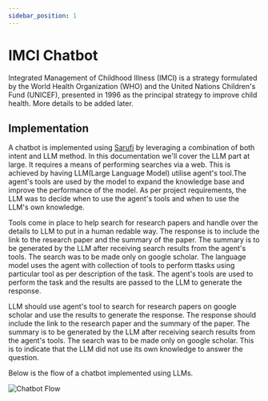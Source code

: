 ```yaml
---
sidebar_position: 1
---
```


# IMCI Chatbot

Integrated Management of Childhood Illness (IMCI) is a strategy formulated by the World Health Organization (WHO) and the United Nations Children's Fund (UNICEF), presented in 1996 as the principal strategy to improve child health. More details to be added later.

## Implementation

A chatbot is implemented using [Sarufi](https://sarufi.io) by leveraging a combination of both intent and LLM method. In this documentation we'll cover the LLM part at large.
It requires a means of performing searches via a web. This is achieved by having LLM(Large Language Model) utilise agent's tool.The agent's tools are used by the model to expand the knowledge base and improve the performance of the model. As per project requirements, the LLM was to decide when to use the agent's tools and when to use the LLM's own knowledge.

Tools come in place to help search for research papers and handle over the details to LLM to put in a human redable way. The response is to include the link to the research paper and the summary of the paper. The summary is to be generated by the LLM after receiving search results from the agent's tools. The search was to be made only on google scholar. The language model uses the agent with collection of tools to perform ttasks using particular tool as per description of the task. The agent's tools are used to perform the task and the results are passed to the LLM to generate the response.

LLM should use agent's tool to search for research papers on google scholar and use the results to generate the response. The response should include the link to the research paper and the summary of the paper. The summary is to be generated by the LLM after receiving search results from the agent's tools. The search was to be made only on google scholar. This is to indicate that the LLM did not use its own knowledge to answer the question.

Below is the flow of a chatbot implemented using LLMs.

![Chatbot Flow](/img/chatbot-flow.png)
